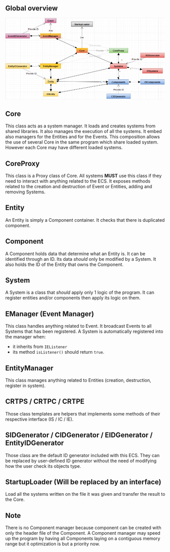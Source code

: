## Global overview

![ECS architecture](ECS_archi.PNG)

## Core

This class acts as a system manager. It loads and creates systems from shared
libraries. It also manages the execution of all the systems.
It embed also managers for the Entities and for the Events. This composition
allows the use of several Core in the same program which share loaded system.
However each Core may have different loaded systems.

## CoreProxy

This class is a Proxy class of Core. All systems **MUST** use this class if they
need to interact with anything related to the ECS. It exposes methods related to
the creation and destruction of Event or Entities, adding and removing Systems.

## Entity

An Entity is simply a Component container. It checks that there is duplicated
component.

## Component

A Component holds data that determine what an Entity is. It can be identified
through an ID. Its data *should* only be modified by a System. It also holds the
ID of the Entity that owns the Component.

## System

A System is a class that *should* apply only 1 logic of the program. It can
register entities and/or components then apply its logic on them.

## EManager (Event Manager)

This class handles anything related to Event. It broadcast Events to all Systems
that has been registered.
A System is automatically registered into the manager when:
  * it inherits from `IEListener`
  * its method `isListener()` should return `true`.

## EntityManager

This class manages anything related to Entities (creation, destruction,
register in system).

## CRTPS / CRTPC / CRTPE

Those class templates are helpers that implements some methods of their
respective interface (IS / IC / IE).

## SIDGenerator / CIDGenerator / EIDGenerator / EntityIDGenerator

Those class are the default ID generator included with this ECS. They can
be replaced by user-defined ID generator without the need of modifying how the
user check its objects type.

## StartupLoader (Will be replaced by an interface)

Load all the systems written on the file it was given and transfer the result to
the Core.

## Note

There is no Component manager because component can be created with only the
header file of the Component. A Component manager may speed up the program by
having all Components laying on a contiguous memory range but it optimization is
but a priority now.
